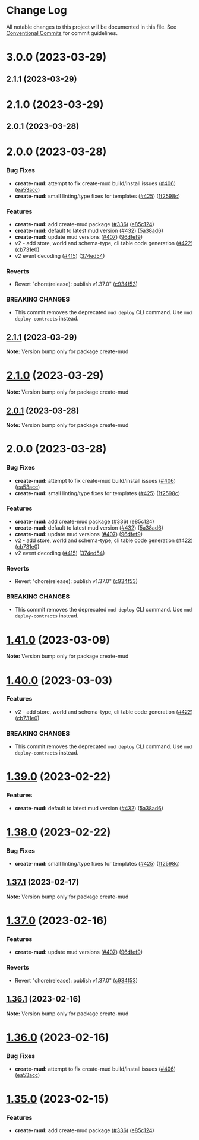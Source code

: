 # Change Log

All notable changes to this project will be documented in this file.
See [Conventional Commits](https://conventionalcommits.org) for commit guidelines.

# 3.0.0 (2023-03-29)

## 2.1.1 (2023-03-29)

# 2.1.0 (2023-03-29)

## 2.0.1 (2023-03-28)

# 2.0.0 (2023-03-28)

### Bug Fixes

- **create-mud:** attempt to fix create-mud build/install issues ([#406](https://github.com/dhmi19/mud/issues/406)) ([ea53acc](https://github.com/dhmi19/mud/commit/ea53accaa684c42982bb1cac4ac1fcefd07d1603))
- **create-mud:** small linting/type fixes for templates ([#425](https://github.com/dhmi19/mud/issues/425)) ([1f2598c](https://github.com/dhmi19/mud/commit/1f2598cff40cd9f5059b553b9291ffd2c61bacdd))

### Features

- **create-mud:** add create-mud package ([#336](https://github.com/dhmi19/mud/issues/336)) ([e85c124](https://github.com/dhmi19/mud/commit/e85c1244bf63ccd0a287849dd33fa685d95ea081))
- **create-mud:** default to latest mud version ([#432](https://github.com/dhmi19/mud/issues/432)) ([5a38ad6](https://github.com/dhmi19/mud/commit/5a38ad6b96058883518427fe87ad8f85fb266366))
- **create-mud:** update mud versions ([#407](https://github.com/dhmi19/mud/issues/407)) ([96dfef9](https://github.com/dhmi19/mud/commit/96dfef992f25714963792137043639c0b67c903f))
- v2 - add store, world and schema-type, cli table code generation ([#422](https://github.com/dhmi19/mud/issues/422)) ([cb731e0](https://github.com/dhmi19/mud/commit/cb731e0937e614bb316e6bc824813799559956c8))
- v2 event decoding ([#415](https://github.com/dhmi19/mud/issues/415)) ([374ed54](https://github.com/dhmi19/mud/commit/374ed542c3387a4ec2b36ab68ae534419aa58763))

### Reverts

- Revert "chore(release): publish v1.37.0" ([c934f53](https://github.com/dhmi19/mud/commit/c934f5388c1e56f2fe6390fdda30f5b9b1ea1c20))

### BREAKING CHANGES

- This commit removes the deprecated `mud deploy` CLI command. Use `mud deploy-contracts` instead.

## [2.1.1](https://github.com/dhmi19/mud/compare/v2.1.0...v2.1.1) (2023-03-29)

**Note:** Version bump only for package create-mud

# [2.1.0](https://github.com/dhmi19/mud/compare/v2.0.1...v2.1.0) (2023-03-29)

**Note:** Version bump only for package create-mud

## [2.0.1](https://github.com/dhmi19/mud/compare/v2.0.0...v2.0.1) (2023-03-28)

**Note:** Version bump only for package create-mud

# 2.0.0 (2023-03-28)

### Bug Fixes

- **create-mud:** attempt to fix create-mud build/install issues ([#406](https://github.com/dhmi19/mud/issues/406)) ([ea53acc](https://github.com/dhmi19/mud/commit/ea53accaa684c42982bb1cac4ac1fcefd07d1603))
- **create-mud:** small linting/type fixes for templates ([#425](https://github.com/dhmi19/mud/issues/425)) ([1f2598c](https://github.com/dhmi19/mud/commit/1f2598cff40cd9f5059b553b9291ffd2c61bacdd))

### Features

- **create-mud:** add create-mud package ([#336](https://github.com/dhmi19/mud/issues/336)) ([e85c124](https://github.com/dhmi19/mud/commit/e85c1244bf63ccd0a287849dd33fa685d95ea081))
- **create-mud:** default to latest mud version ([#432](https://github.com/dhmi19/mud/issues/432)) ([5a38ad6](https://github.com/dhmi19/mud/commit/5a38ad6b96058883518427fe87ad8f85fb266366))
- **create-mud:** update mud versions ([#407](https://github.com/dhmi19/mud/issues/407)) ([96dfef9](https://github.com/dhmi19/mud/commit/96dfef992f25714963792137043639c0b67c903f))
- v2 - add store, world and schema-type, cli table code generation ([#422](https://github.com/dhmi19/mud/issues/422)) ([cb731e0](https://github.com/dhmi19/mud/commit/cb731e0937e614bb316e6bc824813799559956c8))
- v2 event decoding ([#415](https://github.com/dhmi19/mud/issues/415)) ([374ed54](https://github.com/dhmi19/mud/commit/374ed542c3387a4ec2b36ab68ae534419aa58763))

### Reverts

- Revert "chore(release): publish v1.37.0" ([c934f53](https://github.com/dhmi19/mud/commit/c934f5388c1e56f2fe6390fdda30f5b9b1ea1c20))

### BREAKING CHANGES

- This commit removes the deprecated `mud deploy` CLI command. Use `mud deploy-contracts` instead.

# [1.41.0](https://github.com/latticexyz/mud/compare/v1.40.0...v1.41.0) (2023-03-09)

**Note:** Version bump only for package create-mud

# [1.40.0](https://github.com/latticexyz/mud/compare/v1.39.0...v1.40.0) (2023-03-03)

### Features

- v2 - add store, world and schema-type, cli table code generation ([#422](https://github.com/latticexyz/mud/issues/422)) ([cb731e0](https://github.com/latticexyz/mud/commit/cb731e0937e614bb316e6bc824813799559956c8))

### BREAKING CHANGES

- This commit removes the deprecated `mud deploy` CLI command. Use `mud deploy-contracts` instead.

# [1.39.0](https://github.com/latticexyz/mud/compare/v1.38.0...v1.39.0) (2023-02-22)

### Features

- **create-mud:** default to latest mud version ([#432](https://github.com/latticexyz/mud/issues/432)) ([5a38ad6](https://github.com/latticexyz/mud/commit/5a38ad6b96058883518427fe87ad8f85fb266366))

# [1.38.0](https://github.com/latticexyz/mud/compare/v1.37.1...v1.38.0) (2023-02-22)

### Bug Fixes

- **create-mud:** small linting/type fixes for templates ([#425](https://github.com/latticexyz/mud/issues/425)) ([1f2598c](https://github.com/latticexyz/mud/commit/1f2598cff40cd9f5059b553b9291ffd2c61bacdd))

## [1.37.1](https://github.com/latticexyz/mud/compare/v1.37.0...v1.37.1) (2023-02-17)

**Note:** Version bump only for package create-mud

# [1.37.0](https://github.com/latticexyz/mud/compare/v1.36.1...v1.37.0) (2023-02-16)

### Features

- **create-mud:** update mud versions ([#407](https://github.com/latticexyz/mud/issues/407)) ([96dfef9](https://github.com/latticexyz/mud/commit/96dfef992f25714963792137043639c0b67c903f))

### Reverts

- Revert "chore(release): publish v1.37.0" ([c934f53](https://github.com/latticexyz/mud/commit/c934f5388c1e56f2fe6390fdda30f5b9b1ea1c20))

## [1.36.1](https://github.com/latticexyz/mud/compare/v1.36.0...v1.36.1) (2023-02-16)

**Note:** Version bump only for package create-mud

# [1.36.0](https://github.com/latticexyz/mud/compare/v1.35.0...v1.36.0) (2023-02-16)

### Bug Fixes

- **create-mud:** attempt to fix create-mud build/install issues ([#406](https://github.com/latticexyz/mud/issues/406)) ([ea53acc](https://github.com/latticexyz/mud/commit/ea53accaa684c42982bb1cac4ac1fcefd07d1603))

# [1.35.0](https://github.com/latticexyz/mud/compare/v1.34.0...v1.35.0) (2023-02-15)

### Features

- **create-mud:** add create-mud package ([#336](https://github.com/latticexyz/mud/issues/336)) ([e85c124](https://github.com/latticexyz/mud/commit/e85c1244bf63ccd0a287849dd33fa685d95ea081))

